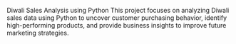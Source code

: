Diwali Sales Analysis using Python
This project focuses on analyzing Diwali sales data using Python to uncover customer purchasing behavior, identify high-performing products, and provide business insights to improve future marketing strategies.
